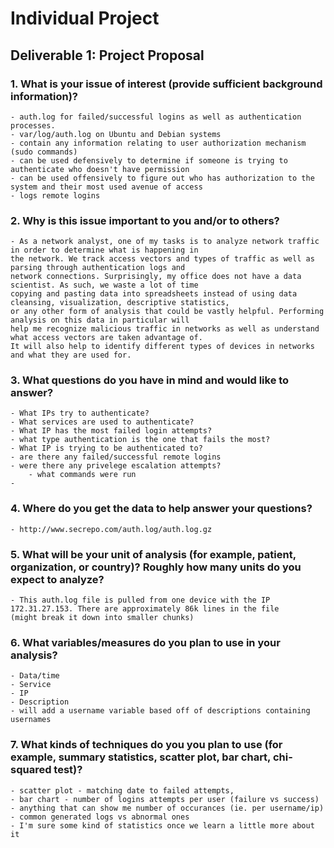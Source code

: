 # Individual Project
## Deliverable 1: Project Proposal
### 1. What is your issue of interest (provide sufficient background information)?
    - auth.log for failed/successful logins as well as authentication processes.
    - var/log/auth.log on Ubuntu and Debian systems
    - contain any information relating to user authorization mechanism (sudo commands)
    - can be used defensively to determine if someone is trying to authenticate who doesn't have permission
    - can be used offensively to figure out who has authorization to the system and their most used avenue of access
    - logs remote logins

### 2. Why is this issue important to you and/or to others?
    - As a network analyst, one of my tasks is to analyze network traffic in order to determine what is happening in 
    the network. We track access vectors and types of traffic as well as parsing through authentication logs and 
    network connections. Surprisingly, my office does not have a data scientist. As such, we waste a lot of time 
    copying and pasting data into spreadsheets instead of using data cleansing, visualization, descriptive statistics, 
    or any other form of analysis that could be vastly helpful. Performing analysis on this data in particular will 
    help me recognize malicious traffic in networks as well as understand what access vectors are taken advantage of. 
    It will also help to identify different types of devices in networks and what they are used for.

### 3. What questions do you have in mind and would like to answer?
    - What IPs try to authenticate?
    - What services are used to authenticate?
    - What IP has the most failed login attempts?
    - what type authentication is the one that fails the most?
    - What IP is trying to be authenticated to?
    - are there any failed/successful remote logins
    - were there any privelege escalation attempts?
        - what commands were run
    - 

### 4. Where do you get the data to help answer your questions?
    - http://www.secrepo.com/auth.log/auth.log.gz

### 5. What will be your unit of analysis (for example, patient, organization, or country)? Roughly how many units do you expect to analyze?
    - This auth.log file is pulled from one device with the IP 172.31.27.153. There are approximately 86k lines in the file 
    (might break it down into smaller chunks)

### 6. What variables/measures do you plan to use in your analysis?
    - Data/time
    - Service
    - IP
    - Description
    - will add a username variable based off of descriptions containing usernames

### 7. What kinds of techniques do you you plan to use (for example, summary statistics, scatter plot, bar chart, chi-squared test)?
    - scatter plot - matching date to failed attempts,
    - bar chart - number of logins attempts per user (failure vs success)
    - anything that can show me number of occurances (ie. per username/ip)
    - common generated logs vs abnormal ones
    - I'm sure some kind of statistics once we learn a little more about it

